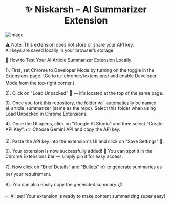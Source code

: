 <h1 align="center">✨ Niskarsh – AI Summarizer Extension</h1>

![image](https://github.com/user-attachments/assets/10126808-eb8a-4ef1-adf9-7775078509e7)


⚠️ Note: This extension does not store or share your API key.  
All keys are saved locally in your browser’s storage.

🚀 How to Test Your AI Article Summarizer Extension Locally

1). First, set Chrome to Developer Mode by turning on the toggle in the Extensions page.
(Go to 👉 chrome://extensions/ and enable Developer Mode from the top-right corner.)

2). Click on "Load Unpacked" 📂 — it's located at the top of the same page.

3). Once you fork this repository, the folder will automatically be named ai_article_summarizer (same as the repo). Select this folder when using Load Unpacked in Chrome Extensions.

4). Once the UI opens, click on "Google AI Studio" and then select "Create API Key".
👉 Choose Gemini API and copy the API key.

5). Paste the API key into the extension's UI and click on "Save Settings" 💾.

6). Your extension is now successfully added! 🎉
You can spot it in the Chrome Extensions bar — simply pin it for easy access.

7). Now click on "Brief Details" and "Bullets" ✍ to generate summaries as per your requirement.

8). You can also easily copy the generated summary 📋.

✅ All set! Your extension is ready to make content summarizing super easy!
